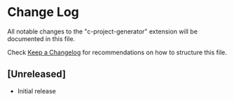 # Change Log

All notable changes to the "c-project-generator" extension will be documented in this file.

Check [Keep a Changelog](http://keepachangelog.com/) for recommendations on how to structure this file.

## [Unreleased]

- Initial release